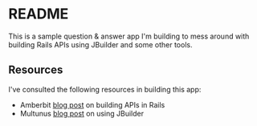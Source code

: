 # README

This is a sample question & answer app I'm building to mess around with building Rails APIs using JBuilder and some other tools.

## Resources

I've consulted the following resources in building this app:

* Amberbit [blog post](https://www.amberbit.com/blog/2014/2/19/building-and-documenting-api-in-rails/) on building APIs in Rails
* Multunus [blog post](http://www.multunus.com/blog/2014/03/using-jbuilder-instead-erb-rendering-json-response/) on using JBuilder
